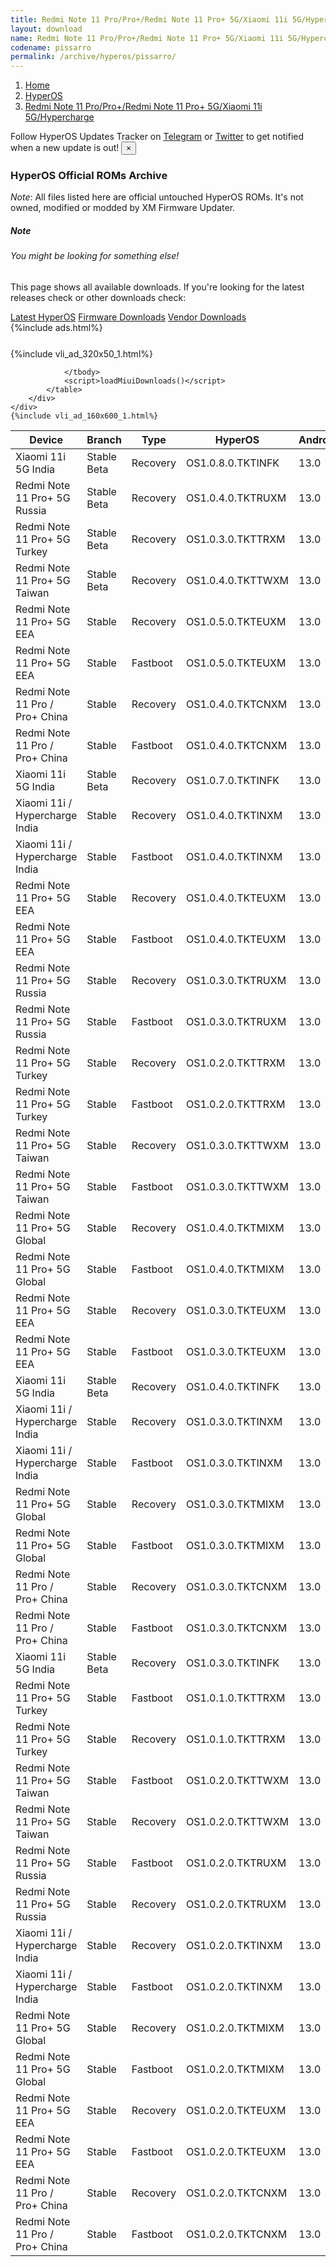 ```yaml
---
title: Redmi Note 11 Pro/Pro+/Redmi Note 11 Pro+ 5G/Xiaomi 11i 5G/Hypercharge (pissarro) HyperOS Downloads
layout: download
name: Redmi Note 11 Pro/Pro+/Redmi Note 11 Pro+ 5G/Xiaomi 11i 5G/Hypercharge
codename: pissarro
permalink: /archive/hyperos/pissarro/
---
```

<nav aria-label="breadcrumb">
    <ol class="breadcrumb">
        <li class="breadcrumb-item"><a href="/">Home</a></li>
        <li class="breadcrumb-item"><a href="/hyperos/">HyperOS</a></li>
        <li class="breadcrumb-item active" aria-current="page"><a href="/hyperos/pissarro/">Redmi Note 11 Pro/Pro+/Redmi Note 11 Pro+ 5G/Xiaomi 11i 5G/Hypercharge</a></li>
    </ol>
</nav>
<div class="alert alert-primary alert-dismissible fade show" role="alert">
    Follow HyperOS Updates Tracker on <a href="https://t.me/MIUIUpdatesTracker" class="alert-link">Telegram</a>
     or <a href="https://twitter.com/MiFwUpdater" class="alert-link">Twitter</a> to get notified when a new update is out!
    <button type="button" class="close" data-dismiss="alert" aria-label="Close">
        <span aria-hidden="true">&times;</span>
    </button>
</div>

### HyperOS Official ROMs Archive
*Note*: All files listed here are official untouched HyperOS ROMs. It's not owned, modified or modded by XM Firmware Updater.
<div class="card">
  <div class="card-body">
    <h5 class="card-title">Note</h5>
    <h6 class="card-subtitle mb-2 text-muted">You might be looking for something else!</h6>
    <p class="card-text">This page shows all available downloads.
     If you're looking for the latest releases check or other downloads check:</p>
    <a href="/hyperos/pissarro/" class="card-link">Latest HyperOS</a>
    <a href="/firmware/pissarro/" class="card-link">Firmware Downloads</a>
    <a href="/vendor/pissarro/" class="card-link">Vendor Downloads</a>
  </div>
</div>
{%include ads.html%}
<div class="row justify-content-center">
    <div class="col-10">
        <div class="table-responsive-md" style="margin-top: 25px;">
            {%include vli_ad_320x50_1.html%}
            <table id="miui" class="display dt-responsive nowrap compact table table-striped table-hover table-sm">
                <thead class="thead-dark">
                    <tr>
                        <th data-ref="device">Device</th>
                        <th data-ref="branch">Branch</th>
                        <th data-ref="type">Type</th>
                        <th data-ref="miui">HyperOS</th>
                        <th data-ref="android">Android</th>
                        <th data-ref="size">Size</th>
                        <th data-ref="size">Date</th>
                        <th data-ref="link">Link</th>
                    </tr>
                </thead>
                <tbody>
                <tr><td>Xiaomi 11i 5G India</td><td>Stable Beta</td><td>Recovery</td><td>OS1.0.8.0.TKTINFK</td><td>13.0</td><td>3.7 GB</td><td>2024-09-06</td><td><a href="/hyperos/pissarro/stable beta/OS1.0.8.0.TKTINFK/">Download</a></td></tr>
<tr><td>Redmi Note 11 Pro+ 5G Russia</td><td>Stable Beta</td><td>Recovery</td><td>OS1.0.4.0.TKTRUXM</td><td>13.0</td><td>3.8 GB</td><td>2024-09-06</td><td><a href="/hyperos/pissarro/stable beta/OS1.0.4.0.TKTRUXM/">Download</a></td></tr>
<tr><td>Redmi Note 11 Pro+ 5G Turkey</td><td>Stable Beta</td><td>Recovery</td><td>OS1.0.3.0.TKTTRXM</td><td>13.0</td><td>3.8 GB</td><td>2024-09-06</td><td><a href="/hyperos/pissarro/stable beta/OS1.0.3.0.TKTTRXM/">Download</a></td></tr>
<tr><td>Redmi Note 11 Pro+ 5G Taiwan</td><td>Stable Beta</td><td>Recovery</td><td>OS1.0.4.0.TKTTWXM</td><td>13.0</td><td>3.7 GB</td><td>2024-09-06</td><td><a href="/hyperos/pissarro/stable beta/OS1.0.4.0.TKTTWXM/">Download</a></td></tr>
<tr><td>Redmi Note 11 Pro+ 5G EEA</td><td>Stable</td><td>Recovery</td><td>OS1.0.5.0.TKTEUXM</td><td>13.0</td><td>3.8 GB</td><td>2024-08-22</td><td><a href="/hyperos/pissarro/stable/OS1.0.5.0.TKTEUXM/">Download</a></td></tr>
<tr><td>Redmi Note 11 Pro+ 5G EEA</td><td>Stable</td><td>Fastboot</td><td>OS1.0.5.0.TKTEUXM</td><td>13.0</td><td>6.0 GB</td><td>2024-08-07</td><td><a href="/hyperos/pissarro/stable/OS1.0.5.0.TKTEUXM/">Download</a></td></tr>
<tr><td>Redmi Note 11 Pro / Pro+ China</td><td>Stable</td><td>Recovery</td><td>OS1.0.4.0.TKTCNXM</td><td>13.0</td><td>4.1 GB</td><td>2024-08-20</td><td><a href="/hyperos/pissarro/stable/OS1.0.4.0.TKTCNXM/">Download</a></td></tr>
<tr><td>Redmi Note 11 Pro / Pro+ China</td><td>Stable</td><td>Fastboot</td><td>OS1.0.4.0.TKTCNXM</td><td>13.0</td><td>6.2 GB</td><td>2024-07-24</td><td><a href="/hyperos/pissarro/stable/OS1.0.4.0.TKTCNXM/">Download</a></td></tr>
<tr><td>Xiaomi 11i 5G India</td><td>Stable Beta</td><td>Recovery</td><td>OS1.0.7.0.TKTINFK</td><td>13.0</td><td>3.7 GB</td><td>2024-08-13</td><td><a href="/hyperos/pissarro/stable beta/OS1.0.7.0.TKTINFK/">Download</a></td></tr>
<tr><td>Xiaomi 11i / Hypercharge India</td><td>Stable</td><td>Recovery</td><td>OS1.0.4.0.TKTINXM</td><td>13.0</td><td>3.8 GB</td><td>2024-08-12</td><td><a href="/hyperos/pissarro/stable/OS1.0.4.0.TKTINXM/">Download</a></td></tr>
<tr><td>Xiaomi 11i / Hypercharge India</td><td>Stable</td><td>Fastboot</td><td>OS1.0.4.0.TKTINXM</td><td>13.0</td><td>5.4 GB</td><td>2024-07-25</td><td><a href="/hyperos/pissarro/stable/OS1.0.4.0.TKTINXM/">Download</a></td></tr>
<tr><td>Redmi Note 11 Pro+ 5G EEA</td><td>Stable</td><td>Recovery</td><td>OS1.0.4.0.TKTEUXM</td><td>13.0</td><td>3.8 GB</td><td>2024-08-07</td><td><a href="/hyperos/pissarro/stable/OS1.0.4.0.TKTEUXM/">Download</a></td></tr>
<tr><td>Redmi Note 11 Pro+ 5G EEA</td><td>Stable</td><td>Fastboot</td><td>OS1.0.4.0.TKTEUXM</td><td>13.0</td><td>6.0 GB</td><td>2024-07-25</td><td><a href="/hyperos/pissarro/stable/OS1.0.4.0.TKTEUXM/">Download</a></td></tr>
<tr><td>Redmi Note 11 Pro+ 5G Russia</td><td>Stable</td><td>Recovery</td><td>OS1.0.3.0.TKTRUXM</td><td>13.0</td><td>3.8 GB</td><td>2024-08-01</td><td><a href="/hyperos/pissarro/stable/OS1.0.3.0.TKTRUXM/">Download</a></td></tr>
<tr><td>Redmi Note 11 Pro+ 5G Russia</td><td>Stable</td><td>Fastboot</td><td>OS1.0.3.0.TKTRUXM</td><td>13.0</td><td>6.0 GB</td><td>2024-07-18</td><td><a href="/hyperos/pissarro/stable/OS1.0.3.0.TKTRUXM/">Download</a></td></tr>
<tr><td>Redmi Note 11 Pro+ 5G Turkey</td><td>Stable</td><td>Recovery</td><td>OS1.0.2.0.TKTTRXM</td><td>13.0</td><td>3.8 GB</td><td>2024-08-01</td><td><a href="/hyperos/pissarro/stable/OS1.0.2.0.TKTTRXM/">Download</a></td></tr>
<tr><td>Redmi Note 11 Pro+ 5G Turkey</td><td>Stable</td><td>Fastboot</td><td>OS1.0.2.0.TKTTRXM</td><td>13.0</td><td>5.9 GB</td><td>2024-07-18</td><td><a href="/hyperos/pissarro/stable/OS1.0.2.0.TKTTRXM/">Download</a></td></tr>
<tr><td>Redmi Note 11 Pro+ 5G Taiwan</td><td>Stable</td><td>Recovery</td><td>OS1.0.3.0.TKTTWXM</td><td>13.0</td><td>3.7 GB</td><td>2024-08-01</td><td><a href="/hyperos/pissarro/stable/OS1.0.3.0.TKTTWXM/">Download</a></td></tr>
<tr><td>Redmi Note 11 Pro+ 5G Taiwan</td><td>Stable</td><td>Fastboot</td><td>OS1.0.3.0.TKTTWXM</td><td>13.0</td><td>5.5 GB</td><td>2024-07-18</td><td><a href="/hyperos/pissarro/stable/OS1.0.3.0.TKTTWXM/">Download</a></td></tr>
<tr><td>Redmi Note 11 Pro+ 5G Global</td><td>Stable</td><td>Recovery</td><td>OS1.0.4.0.TKTMIXM</td><td>13.0</td><td>3.9 GB</td><td>2024-07-29</td><td><a href="/hyperos/pissarro/stable/OS1.0.4.0.TKTMIXM/">Download</a></td></tr>
<tr><td>Redmi Note 11 Pro+ 5G Global</td><td>Stable</td><td>Fastboot</td><td>OS1.0.4.0.TKTMIXM</td><td>13.0</td><td>6.2 GB</td><td>2024-07-15</td><td><a href="/hyperos/pissarro/stable/OS1.0.4.0.TKTMIXM/">Download</a></td></tr>
<tr><td>Redmi Note 11 Pro+ 5G EEA</td><td>Stable</td><td>Recovery</td><td>OS1.0.3.0.TKTEUXM</td><td>13.0</td><td>3.9 GB</td><td>2024-07-03</td><td><a href="/hyperos/pissarro/stable/OS1.0.3.0.TKTEUXM/">Download</a></td></tr>
<tr><td>Redmi Note 11 Pro+ 5G EEA</td><td>Stable</td><td>Fastboot</td><td>OS1.0.3.0.TKTEUXM</td><td>13.0</td><td>6.1 GB</td><td>2024-06-06</td><td><a href="/hyperos/pissarro/stable/OS1.0.3.0.TKTEUXM/">Download</a></td></tr>
<tr><td>Xiaomi 11i 5G India</td><td>Stable Beta</td><td>Recovery</td><td>OS1.0.4.0.TKTINFK</td><td>13.0</td><td>3.7 GB</td><td>2024-06-21</td><td><a href="/hyperos/pissarro/stable beta/OS1.0.4.0.TKTINFK/">Download</a></td></tr>
<tr><td>Xiaomi 11i / Hypercharge India</td><td>Stable</td><td>Recovery</td><td>OS1.0.3.0.TKTINXM</td><td>13.0</td><td>3.8 GB</td><td>2024-06-21</td><td><a href="/hyperos/pissarro/stable/OS1.0.3.0.TKTINXM/">Download</a></td></tr>
<tr><td>Xiaomi 11i / Hypercharge India</td><td>Stable</td><td>Fastboot</td><td>OS1.0.3.0.TKTINXM</td><td>13.0</td><td>5.4 GB</td><td>2024-06-13</td><td><a href="/hyperos/pissarro/stable/OS1.0.3.0.TKTINXM/">Download</a></td></tr>
<tr><td>Redmi Note 11 Pro+ 5G Global</td><td>Stable</td><td>Recovery</td><td>OS1.0.3.0.TKTMIXM</td><td>13.0</td><td>3.9 GB</td><td>2024-06-14</td><td><a href="/hyperos/pissarro/stable/OS1.0.3.0.TKTMIXM/">Download</a></td></tr>
<tr><td>Redmi Note 11 Pro+ 5G Global</td><td>Stable</td><td>Fastboot</td><td>OS1.0.3.0.TKTMIXM</td><td>13.0</td><td>6.3 GB</td><td>2024-06-03</td><td><a href="/hyperos/pissarro/stable/OS1.0.3.0.TKTMIXM/">Download</a></td></tr>
<tr><td>Redmi Note 11 Pro / Pro+ China</td><td>Stable</td><td>Recovery</td><td>OS1.0.3.0.TKTCNXM</td><td>13.0</td><td>4.1 GB</td><td>2024-05-29</td><td><a href="/hyperos/pissarro/stable/OS1.0.3.0.TKTCNXM/">Download</a></td></tr>
<tr><td>Redmi Note 11 Pro / Pro+ China</td><td>Stable</td><td>Fastboot</td><td>OS1.0.3.0.TKTCNXM</td><td>13.0</td><td>6.2 GB</td><td>2024-05-14</td><td><a href="/hyperos/pissarro/stable/OS1.0.3.0.TKTCNXM/">Download</a></td></tr>
<tr><td>Xiaomi 11i 5G India</td><td>Stable Beta</td><td>Recovery</td><td>OS1.0.3.0.TKTINFK</td><td>13.0</td><td>3.7 GB</td><td>2024-04-23</td><td><a href="/hyperos/pissarro/stable beta/OS1.0.3.0.TKTINFK/">Download</a></td></tr>
<tr><td>Redmi Note 11 Pro+ 5G Turkey</td><td>Stable</td><td>Fastboot</td><td>OS1.0.1.0.TKTTRXM</td><td>13.0</td><td>6.0 GB</td><td>2024-04-09</td><td><a href="/hyperos/pissarro/stable/OS1.0.1.0.TKTTRXM/">Download</a></td></tr>
<tr><td>Redmi Note 11 Pro+ 5G Turkey</td><td>Stable</td><td>Recovery</td><td>OS1.0.1.0.TKTTRXM</td><td>13.0</td><td>3.8 GB</td><td>2024-04-22</td><td><a href="/hyperos/pissarro/stable/OS1.0.1.0.TKTTRXM/">Download</a></td></tr>
<tr><td>Redmi Note 11 Pro+ 5G Taiwan</td><td>Stable</td><td>Fastboot</td><td>OS1.0.2.0.TKTTWXM</td><td>13.0</td><td>5.5 GB</td><td>2024-04-08</td><td><a href="/hyperos/pissarro/stable/OS1.0.2.0.TKTTWXM/">Download</a></td></tr>
<tr><td>Redmi Note 11 Pro+ 5G Taiwan</td><td>Stable</td><td>Recovery</td><td>OS1.0.2.0.TKTTWXM</td><td>13.0</td><td>3.8 GB</td><td>2024-04-16</td><td><a href="/hyperos/pissarro/stable/OS1.0.2.0.TKTTWXM/">Download</a></td></tr>
<tr><td>Redmi Note 11 Pro+ 5G Russia</td><td>Stable</td><td>Fastboot</td><td>OS1.0.2.0.TKTRUXM</td><td>13.0</td><td>6.0 GB</td><td>2024-04-08</td><td><a href="/hyperos/pissarro/stable/OS1.0.2.0.TKTRUXM/">Download</a></td></tr>
<tr><td>Redmi Note 11 Pro+ 5G Russia</td><td>Stable</td><td>Recovery</td><td>OS1.0.2.0.TKTRUXM</td><td>13.0</td><td>3.9 GB</td><td>2024-04-17</td><td><a href="/hyperos/pissarro/stable/OS1.0.2.0.TKTRUXM/">Download</a></td></tr>
<tr><td>Xiaomi 11i / Hypercharge India</td><td>Stable</td><td>Recovery</td><td>OS1.0.2.0.TKTINXM</td><td>13.0</td><td>3.8 GB</td><td>2024-04-01</td><td><a href="/hyperos/pissarro/stable/OS1.0.2.0.TKTINXM/">Download</a></td></tr>
<tr><td>Xiaomi 11i / Hypercharge India</td><td>Stable</td><td>Fastboot</td><td>OS1.0.2.0.TKTINXM</td><td>13.0</td><td>5.4 GB</td><td>2024-03-25</td><td><a href="/hyperos/pissarro/stable/OS1.0.2.0.TKTINXM/">Download</a></td></tr>
<tr><td>Redmi Note 11 Pro+ 5G Global</td><td>Stable</td><td>Recovery</td><td>OS1.0.2.0.TKTMIXM</td><td>13.0</td><td>3.9 GB</td><td>2024-03-18</td><td><a href="/hyperos/pissarro/stable/OS1.0.2.0.TKTMIXM/">Download</a></td></tr>
<tr><td>Redmi Note 11 Pro+ 5G Global</td><td>Stable</td><td>Fastboot</td><td>OS1.0.2.0.TKTMIXM</td><td>13.0</td><td>6.4 GB</td><td>2024-03-12</td><td><a href="/hyperos/pissarro/stable/OS1.0.2.0.TKTMIXM/">Download</a></td></tr>
<tr><td>Redmi Note 11 Pro+ 5G EEA</td><td>Stable</td><td>Recovery</td><td>OS1.0.2.0.TKTEUXM</td><td>13.0</td><td>3.9 GB</td><td>2024-03-07</td><td><a href="/hyperos/pissarro/stable/OS1.0.2.0.TKTEUXM/">Download</a></td></tr>
<tr><td>Redmi Note 11 Pro+ 5G EEA</td><td>Stable</td><td>Fastboot</td><td>OS1.0.2.0.TKTEUXM</td><td>13.0</td><td>6.0 GB</td><td>2024-02-29</td><td><a href="/hyperos/pissarro/stable/OS1.0.2.0.TKTEUXM/">Download</a></td></tr>
<tr><td>Redmi Note 11 Pro / Pro+ China</td><td>Stable</td><td>Recovery</td><td>OS1.0.2.0.TKTCNXM</td><td>13.0</td><td>4.1 GB</td><td>2024-02-19</td><td><a href="/hyperos/pissarro/stable/OS1.0.2.0.TKTCNXM/">Download</a></td></tr>
<tr><td>Redmi Note 11 Pro / Pro+ China</td><td>Stable</td><td>Fastboot</td><td>OS1.0.2.0.TKTCNXM</td><td>13.0</td><td>6.2 GB</td><td>2024-02-01</td><td><a href="/hyperos/pissarro/stable/OS1.0.2.0.TKTCNXM/">Download</a></td></tr>

                </tbody>
                <script>loadMiuiDownloads()</script>
            </table>
        </div>
    </div>
    {%include vli_ad_160x600_1.html%}
</div>
